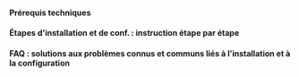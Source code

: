 

#### Prérequis techniques



#### Étapes d'installation et de conf. : instruction étape par étape



#### FAQ : solutions aux problèmes connus et communs liés à l’installation et à la configuration

